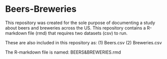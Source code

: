 # Beers-Breweries
This repository was created for the sole purpose of documenting a study about beers and breweries across the US.
This repository contains a R-markdown file (rmd) that requires two datasets (csv) to run. 

These are also included in this repository as:
  (1) Beers.csv 
  (2) Breweries.csv

The R-markdown file is named: BEERS&BREWERIES.rmd
